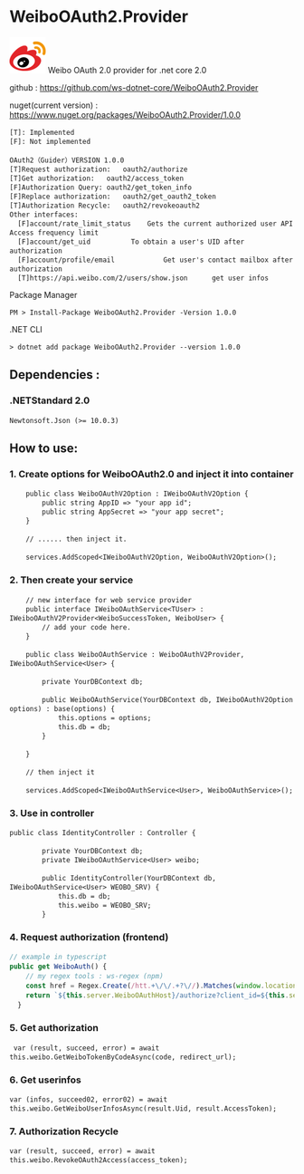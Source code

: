 # WeiboOAuth2.Provider
![](logo.png)
Weibo OAuth 2.0 provider for .net core 2.0

github : https://github.com/ws-dotnet-core/WeiboOAuth2.Provider

nuget(current version) : https://www.nuget.org/packages/WeiboOAuth2.Provider/1.0.0

  ```code
[T]: Implemented
[F]: Not implemented

OAuth2（Guider）VERSION 1.0.0
[T]Request authorization:	oauth2/authorize	
[T]Get authorization:	oauth2/access_token	
[F]Authorization Query:	oauth2/get_token_info	
[F]Replace authorization:	oauth2/get_oauth2_token	
[T]Authorization Recycle:	oauth2/revokeoauth2	
Other interfaces:	
    [F]account/rate_limit_status	Gets the current authorized user API Access frequency limit
    [F]account/get_uid	        To obtain a user's UID after authorization
    [F]account/profile/email	        Get user's contact mailbox after authorization
    [T]https://api.weibo.com/2/users/show.json      get user infos
  ```

Package Manager
```Package Manager
PM > Install-Package WeiboOAuth2.Provider -Version 1.0.0
```

.NET CLI
```.NET CLI
> dotnet add package WeiboOAuth2.Provider --version 1.0.0
```

 ## Dependencies : 

### .NETStandard 2.0
```
Newtonsoft.Json (>= 10.0.3)
```

## How to use:

### 1. Create options for WeiboOAuth2.0 and inject it into container
```CSharp
    public class WeiboOAuthV2Option : IWeiboOAuthV2Option {
        public string AppID => "your app id";
        public string AppSecret => "your app secret";
    }

    // ...... then inject it.

    services.AddScoped<IWeiboOAuthV2Option, WeiboOAuthV2Option>();

```

### 2. Then create your service 
```CSharp
    // new interface for web service provider
    public interface IWeiboOAuthService<TUser> : IWeiboOAuthV2Provider<WeiboSuccessToken, WeiboUser> {
        // add your code here.
    }

    public class WeiboOAuthService : WeiboOAuthV2Provider, IWeiboOAuthService<User> {

        private YourDBContext db;

        public WeiboOAuthService(YourDBContext db, IWeiboOAuthV2Option options) : base(options) {
            this.options = options;
            this.db = db;
        }

    }

    // then inject it

    services.AddScoped<IWeiboOAuthService<User>, WeiboOAuthService>();
```

### 3. Use in controller
```CSharp
public class IdentityController : Controller {

        private YourDBContext db;
        private IWeiboOAuthService<User> weibo;

        public IdentityController(YourDBContext db, IWeiboOAuthService<User> WEOBO_SRV) {
            this.db = db;
            this.weibo = WEOBO_SRV;
        }
```

### 4. Request authorization (frontend)
```Typescript
// example in typescript
public get WeiboAuth() {
    // my regex tools : ws-regex (npm)
    const href = Regex.Create(/htt.+\/\/.+?\//).Matches(window.location.href)[0];
    return `${this.server.WeiboOAuthHost}/authorize?client_id=${this.server.WeiboClientID}&response_type=code&redirect_uri=${href}`;
  }
```

### 5. Get authorization
```CSharp
 var (result, succeed, error) = await this.weibo.GetWeiboTokenByCodeAsync(code, redirect_url);
```

### 6. Get userinfos
```CSharp
var (infos, succeed02, error02) = await this.weibo.GetWeiboUserInfosAsync(result.Uid, result.AccessToken);
```

### 7. Authorization Recycle
```CSharp
var (result, succeed, error) = await this.weibo.RevokeOAuth2Access(access_token);
```
